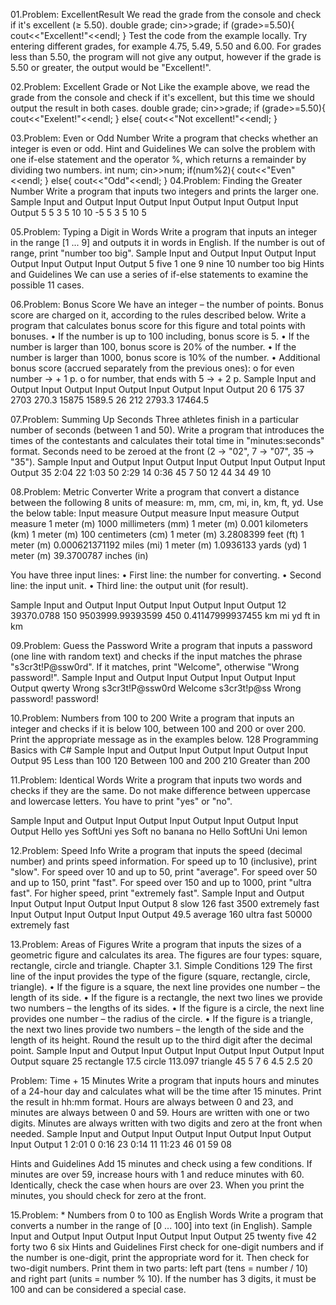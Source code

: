 01.Problem: ExcellentResult
We read the grade from the console and check if it's excellent (≥ 5.50).
double grade;
cin>>grade;
if (grade>=5.50){
cout<<"Excellent!"<<endl;
}
Test the code from the example locally. Try entering different grades, for example 4.75, 5.49, 5.50
and 6.00. For grades less than 5.50, the program will not give any output, however if the grade is
5.50 or greater, the output would be "Excellent!".

02.Problem: Excellent Grade or Not
Like the example above, we read the grade from the console and check if it's excellent, but this time 
we should output the result in both cases.
double grade;
cin>>grade;
if (grade>=5.50){
cout<<"Exelent!"<<endl;
}
else{
cout<<"Not excellent!"<<endl;
}

03.Problem: Even or Odd Number
Write a program that checks whether an integer is even or odd.
Hint and Guidelines
We can solve the problem with one if-else statement and the operator %, which returns a remainder 
by dividing two numbers.
int num;
cin>>num;
if(num%2){
 cout<<"Even"<<endl;
}
else{
 cout<<"Odd"<<endl;
}
04.Problem: Finding the Greater Number
Write a program that inputs two integers and prints the larger one.
Sample Input and Output
Input Output Input Output Input Output Input Output 
5     5      3     5      10    10     -5    5
3            5            10           5

05.Problem: Typing a Digit in Words
Write a program that inputs an integer in the range [1 ... 9] and outputs it in words in English. If the 
number is out of range, print "number too big".
Sample Input and Output
Input Output Input Output Input Output Input Output 
5     five   1     one    9     nine   10    number too big
Hints and Guidelines
We can use a series of if-else statements to examine the possible 11 cases.

06.Problem: Bonus Score
We have an integer – the number of points. Bonus score are charged on it, according to the rules 
described below. Write a program that calculates bonus score for this figure and total points with 
bonuses.
• If the number is up to 100 including, bonus score is 5.
• If the number is larger than 100, bonus score is 20% of the number.
• If the number is larger than 1000, bonus score is 10% of the number.
• Additional bonus score (accrued separately from the previous ones):
o for even number → + 1 p.
o for number, that ends with 5 → + 2 p.
Sample Input and Output
Input Output Input Output Input Output Input Output 
20    6      175   37     2703  270.3  15875 1589.5
      26           212          2793.3       17464.5

07.Problem: Summing Up Seconds
Three athletes finish in a particular number of seconds (between 1 and 50). Write a program that 
introduces the times of the contestants and calculates their total time in "minutes:seconds" format. 
Seconds need to be zeroed at the front (2 -> "02", 7 -> "07", 35 -> "35").
Sample Input and Output
Input Output Input Output Input Output Input Output 
35    2:04   22    1:03   50    2:29   14    0:36
45           7            50           12
44           34           49           10

08.Problem: Metric Converter
Write a program that convert a distance between the following 8 units of measure: m, mm, cm, mi, in, 
km, ft, yd. Use the below table:
Input measure Output measure            Input measure Output measure 
1 meter (m)   1000 millimeters (mm)     1 meter (m)   0.001 kilometers (km)
1 meter (m)   100 centimeters (cm)      1 meter (m)   3.2808399 feet (ft)
1 meter (m)   0.000621371192 miles (mi) 1 meter (m)   1.0936133 yards (yd)
1 meter (m)   39.3700787 inches (in)

You have three input lines:
• First line: the number for converting.
• Second line: the input unit.
• Third line: the output unit (for result).

Sample Input and Output
Input Output      Input Output           Input Output 
12    39370.0788  150   9503999.99393599 450   0.41147999937455
km                mi                     yd
ft                in                     km

09.Problem: Guess the Password
Write a program that inputs a password (one line with random text) and checks if the input matches
the phrase "s3cr3t!P@ssw0rd". If it matches, print "Welcome", otherwise "Wrong password!".
Sample Input and Output
Input  Output      Input          Output      Input       Output 
qwerty Wrong      s3cr3t!P@ssw0rd Welcome     s3cr3t!p@ss Wrong password!
       password!                  

10.Problem: Numbers from 100 to 200
Write a program that inputs an integer and checks if it is below 100, between 100 and 200 or over 
200. Print the appropriate message as in the examples below.
128 Programming Basics with C#
Sample Input and Output
Input Output        Input Output              Input Output 
95    Less than 100 120   Between 100 and 200 210   Greater than 200

11.Problem: Identical Words
Write a program that inputs two words and checks if they are the same. Do not make difference 
between uppercase and lowercase letters. You have to print "yes" or "no".

Sample Input and Output
Input Output Input   Output Input Output Input  Output 
Hello yes    SoftUni yes    Soft  no     banana no
Hello        SoftUni        Uni          lemon

12.Problem: Speed Info
Write a program that inputs the speed (decimal number) and prints speed information. For speed up 
to 10 (inclusive), print "slow". For speed over 10 and up to 50, print "average". For speed over 50 and 
up to 150, print "fast". For speed over 150 and up to 1000, print "ultra fast". For higher speed, print 
"extremely fast".
Sample Input and Output
Input Output Input Output Input Output 
8     slow   126   fast   3500  extremely fast
Input Output  Input Output     Input Output
49.5  average 160   ultra fast 50000 extremely fast

13.Problem: Areas of Figures
Write a program that inputs the sizes of a geometric figure and calculates its area. The figures are 
four types: square, rectangle, circle and triangle.
Chapter 3.1. Simple Conditions 129
The first line of the input provides the type of the figure (square, rectangle, circle, triangle).
• If the figure is a square, the next line provides one number – the length of its side.
• If the figure is a rectangle, the next two lines we provide two numbers – the lengths of its sides.
• If the figure is a circle, the next line provides one number – the radius of the circle.
• If the figure is a triangle, the next two lines provide two numbers – the length of the side and 
the length of its height.
Round the result up to the third digit after the decimal point.
Sample Input and Output
Input  Output  Input     Output Input  Output  Input    Output 
square 25      rectangle 17.5   circle 113.097 triangle 45
5              7                6              4.5
               2.5                             20

Problem: Time + 15 Minutes
Write a program that inputs hours and minutes of a 24-hour day and calculates what will be the time
after 15 minutes. Print the result in hh:mm format. Hours are always between 0 and 23, and minutes 
are always between 0 and 59. Hours are written with one or two digits. Minutes are always written 
with two digits and zero at the front when needed.
Sample Input and Output
Input Output Input Output Input Output Input Output 
 1    2:01   0      0:16  23    0:14   11    11:23
 46          01           59           08

Hints and Guidelines
Add 15 minutes and check using a few conditions. If minutes are over 59, increase hours with 1 and
reduce minutes with 60. Identically, check the case when hours are over 23. When you print the 
minutes, you should check for zero at the front.

15.Problem: * Numbers from 0 to 100 as English Words
Write a program that converts a number in the range of [0 ... 100] into text (in English).
Sample Input and Output
Input Output      Input Output     Input Output 
25    twenty five 42    forty two  6     six
Hints and Guidelines
First check for one-digit numbers and if the number is one-digit, print the appropriate word for it.
Then check for two-digit numbers. Print them in two parts: left part (tens = number / 10) and right 
part (units = number % 10). If the number has 3 digits, it must be 100 and can be considered a special 
case.






      

